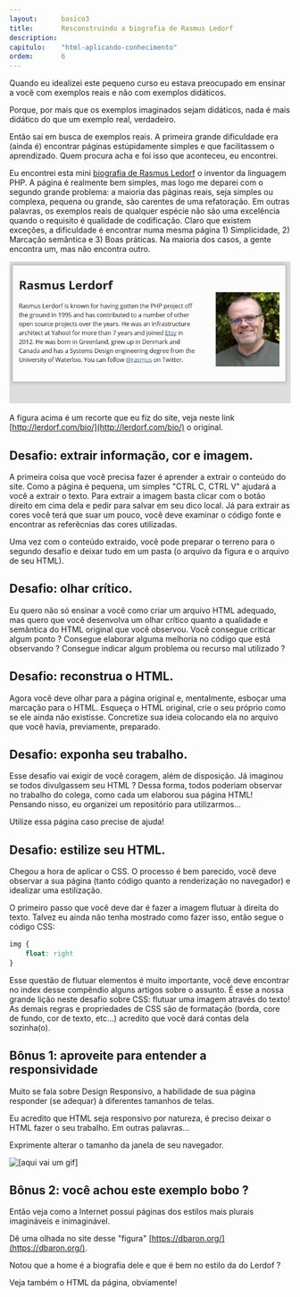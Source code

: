 ```yaml
---
layout:      basico3
title:       Resconstruindo a biografia de Rasmus Ledorf
description:
capitulo:    "html-aplicando-conhecimento"
ordem:       6
---
```


Quando eu idealizei este pequeno curso eu estava preocupado em ensinar a você com exemplos reais e não com exemplos
didáticos.

Porque, por mais que os exemplos imaginados sejam didáticos, nada é mais didático do que um exemplo real, verdadeiro.

Então saí em busca de exemplos reais. A primeira grande dificuldade era (ainda é) encontrar páginas estúpidamente
simples e que facilitassem o aprendizado. Quem procura acha e foi isso que aconteceu, eu encontrei.

Eu encontrei esta mini [biografia de Rasmus Ledorf](http://lerdorf.com/bio/) o inventor da linguagem PHP. A página é
realmente bem simples, mas logo me deparei com o segundo grande problema: a maioria das páginas reais, seja simples ou
complexa, pequena ou grande, são carentes de uma refatoração. Em outras palavras, os exemplos reais de qualquer espécie
não são uma excelência quando o requisito é qualidade de codificação. Claro que existem exceções, a dificuldade é
encontrar numa mesma página 1) Simplicidade, 2) Marcação semântica e 3) Boas práticas. Na maioria dos casos, a gente
encontra um, mas não encontra outro.

![](bio-rasmus-ledorf.png)

A figura acima é um recorte que eu fiz do site, veja neste link [http://lerdorf.com/bio/](http://lerdorf.com/bio/) o
original.


## Desafio: extrair informação, cor e imagem.

A primeira coisa que você precisa fazer é aprender a extrair o conteúdo do site. Como a página é pequena, um simples
"CTRL C, CTRL V" ajudará a você a extrair o texto. Para extrair a imagem basta clicar com o botão direito em cima dela
e pedir para salvar em seu dico local. Já para extrair as cores você terá que suar um pouco, você deve examinar o código
fonte e encontrar as referêcnias das cores utilizadas.

Uma vez com o conteúdo extraido, você pode preparar o terreno para o segundo desafio e deixar tudo em um pasta (o
arquivo da figura e o arquivo de seu HTML).


## Desafio: olhar crítico.

Eu quero não só ensinar a você como criar um arquivo HTML adequado, mas quero que você desenvolva um olhar crítico quanto
a qualidade e semântica do HTML original que você observou. Você consegue criticar algum ponto ? Consegue elaborar
alguma melhoria no código que está observando ? Consegue indicar algum problema ou recurso mal utilizado ?


## Desafio: reconstrua o HTML.

Agora você deve olhar para a página original e, mentalmente, esboçar uma marcação para o HTML. Esqueça o HTML original,
crie o seu próprio como se ele ainda não existisse. Concretize sua ideia colocando ela no arquivo que você havia,
previamente, preparado.


## Desafio: exponha seu trabalho.

Esse desafio vai exigir de você coragem, além de disposição. Já imaginou se todos divulgassem seu HTML ? Dessa forma,
todos poderiam observar no trabalho do colega, como cada um elaborou sua página HTML! Pensando nisso, eu organizei um
repositório para utilizarmos...

Utilize essa página caso precise de ajuda!


## Desafio: estilize seu HTML.

Chegou a hora de aplicar o CSS. O processo é bem parecido, você deve observar a sua página (tanto código quanto a
renderização no navegador) e idealizar uma estilização.

O primeiro passo que você deve dar é fazer a imagem flutuar à direita do texto. Talvez eu ainda não tenha mostrado como
fazer isso, então segue o código CSS:

```css
img {
    float: right
}
```

Esse questão de flutuar elementos é muito importante, você deve encontrar no index desse compêndio alguns artigos
sobre o assunto. É esse a nossa grande lição neste desafio sobre CSS: flutuar uma imagem através do texto! As demais
regras e propriedades de CSS são de formatação (borda, core de fundo, cor de texto, etc...) acredito que você dará
contas dela sozinha(o).


## Bônus 1: aproveite para entender a responsividade

Muito se fala sobre Design Responsivo, a habilidade de sua página responder (se adequar) à diferentes tamanhos de telas.

Eu acredito que HTML seja responsivo por natureza, é preciso deixar o HTML fazer o seu trabalho. Em outras palavras...

Exprimente alterar o tamanho da janela de seu navegador.

![[aqui vai um gif]]('foo.gif')


## Bônus 2: você achou este exemplo bobo ?

Então veja como a Internet possui páginas dos estilos mais plurais imagináveis e inimaginável.

Dê uma olhada no site desse "figura" [https://dbaron.org/](https://dbaron.org/).

Notou que a home é a biografia dele e que é bem no estilo da do Lerdof ?

Veja também o HTML da página, obviamente!

